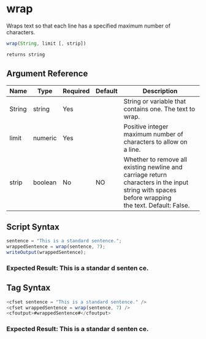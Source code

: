 # wrap

Wraps text so that each line has a specified maximum number
 of characters.

```javascript
wrap(String, limit [, strip])
```

```javascript
returns string
```

## Argument Reference

| Name | Type | Required | Default | Description |
| --- | --- | --- | --- | --- |
| String | string | Yes |  | String or variable that contains one. The text to wrap. |
| limit | numeric | Yes |  | Positive integer maximum number of characters to allow on<br /> a line. |
| strip | boolean | No | NO | Whether to remove all existing newline and carriage return<br /> characters in the input string with spaces before wrapping<br /> the text. Default: False. |

## Script Syntax

```javascript
sentence = "This is a standard sentence.";
wrappedSentence = wrap(sentence, 7);
writeOutput(wrappedSentence);
```

### Expected Result: This is a standar d senten ce.

## Tag Syntax

```javascript
<cfset sentence = "This is a standard sentence." />
<cfset wrappedSentence = wrap(sentence, 7) />
<cfoutput>#wrappedSentence#</cfoutput>
```

### Expected Result: This is a standar d senten ce.
